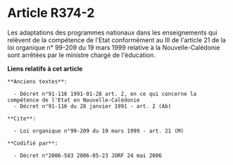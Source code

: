 # Article R374-2

Les adaptations des programmes nationaux dans les enseignements qui relèvent de la compétence de l'Etat conformément au III
de l'article 21 de la loi organique n° 99-209 du 19 mars 1999 relative à la Nouvelle-Calédonie sont arrêtées par le ministre
chargé de l'éducation.

**Liens relatifs à cet article**

	**Anciens textes**:

	  - Décret n°91-116 1991-01-28 art. 2, en ce qui concerne la compétence de l'Etat en Nouvelle-Calédonie
	  - Décret n°91-116 du 28 janvier 1991 - art. 2 (Ab)

	**Cite**:

	  - Loi organique n°99-209 du 19 mars 1999 - art. 21 (M)

	**Codifié par**:

	  - Décret n°2006-583 2006-05-23 JORF 24 mai 2006

